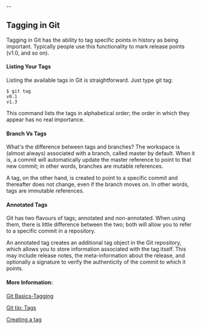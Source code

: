 --
## Tagging in Git

Tagging in Git has the ability to tag specific points in history as being important. Typically people use this functionality to mark release points (v1.0, and so on).

#### Listing Your Tags
Listing the available tags in Git is straightforward. Just type git tag:

    $ git tag
    v0.1
    v1.3
This command lists the tags in alphabetical order; the order in which they appear has no real importance.

#### Branch Vs Tags
What's the difference between tags and branches? The workspace is (almost always) associated with a branch, called master by default. When it is, a commit will automatically update the master reference to point to that new commit; in other words, branches are mutable references.

A tag, on the other hand, is created to point to a specific commit and thereafter does not change, even if the branch moves on. In other words, tags are immutable references.

#### Annotated Tags

Git has two flavours of tags; annotated and non-annotated. When using them, there is little difference between the two; both will allow you to refer to a specific commit in a repository.

An annotated tag creates an additional tag object in the Git repository, which allows you to store information associated with the tag itself. This may include release notes, the meta-information about the release, and optionally a signature to verify the authenticity of the commit to which it points.

<!-- The article goes here, in GitHub-flavored Markdown. Feel free to add YouTube videos, images, and CodePen/JSBin embeds  -->

#### More Information:
 <!-- Please add any articles you think might be helpful to read before writing the article -->
[Git Basics-Tagging](https://git-scm.com/book/en/v2/Git-Basics-Tagging)

[Git tip: Tags](http://alblue.bandlem.com/2011/04/git-tip-of-week-tags.html)

[Creating a tag](https://www.drupal.org/node/1066342)
